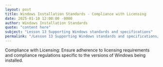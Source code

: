 ```yaml
---
layout: post
title: Windows Installation Standards - Compliance with Licensing
date: 2025-01-10 12:00:00 -0000
author: Windows Installation Standards
quote: "content here"
subject: "Lesson 13 Supporting Windows standards and specifications"
permalink: "/Lesson 13 Supporting Windows standards and specifications/Windows Installation Standards/Windows Installation Standards - Compliance with Licensing"
---
```


Compliance with Licensing: Ensure adherence to licensing requirements and compliance regulations specific to the versions of Windows being installed.

